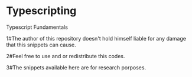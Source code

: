 # Typescripting
Typescript Fundamentals

1#The author of this repository doesn't hold himself liable for any damage that this snippets can cause.

2#Feel free to use and or redistribute this codes.

3#The snippets available here are for research porposes.
